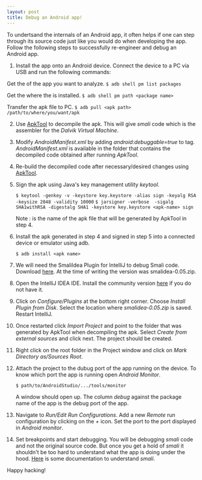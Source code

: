 ```yaml
---
layout: post
title: Debug an Android app!
---
```


To undertsand the internals of an Android app, it often helps if one can step through its source code just like you would do when developing the app. Follow the following steps to successfully re-engineer and debug an Android app.

1. Install the app onto an Android device. Connect the device to a PC via USB and run the following commands:

  Get the _<package name>_ of the app you want to analyze.
  `$ adb shell pm list packages`

  Get the _<apk path>_ where the _<package name>_ is installed.
  `$ adb shell pm path <package name>`
  
  Transfer the apk file to PC.
  `$ adb pull <apk path> /path/to/where/you/want/apk`

2.  Use [ApkTool](https://ibotpeaches.github.io/Apktool/) to decompile the apk. This will give _smali_ code which is the assembler for the _Dalvik Virtual Machine_.

3.  Modify _AndroidManifest.xml_ by adding _android:debuggable=true_ to _<application>_ tag. _AndroidManifest.xml_ is available in the folder that contains the decompiled code obtained after running _ApkTool_.
  
4.  Re-build the decompiled code after necessary/desired changes using [ApkTool](https://ibotpeaches.github.io/Apktool/).

5.  Sign the apk using Java's key management utility _keytool_.

    `$ keytool -genkey -v -keystore key.keystore -alias sign -keyalg RSA -keysize 2048 -validity 10000`
    `$ jarsigner -verbose  -sigalg SHA1withRSA -digestalg SHA1 -keystore key.keystore <apk-name> sign`
    
    Note : _<apk-name>_ is the name of the apk file that will be generated by ApkTool in step 4.
    
6. Install the apk generated in step 4 and signed in step 5 into a connected device or emulator using adb.
    
    `$ adb install <apk name>`
    
7. We will need the SmaliIdea Plugin for IntelliJ to debug Smali code. Download [here](https://bitbucket.org/JesusFreke/smali/downloads/). At the time of writing the version was smalidea-0.05.zip.
    
7. Open the IntelliJ IDEA IDE. Install the community version [here](https://www.jetbrains.com/idea/download/#section=mac) if you do not have it.

8. Click on _Configure/Plugins_ at the bottom right corner. Choose _Install Plugin from Disk_. Select the location where _smalidea-0.05.zip_ is saved. Restart IntelliJ.

9. Once restarted click _Import Project_ and point to the folder that was generated by ApkTool when decompiling the apk. Select _Create from external sources_ and click next. The project should be created.

10. Right click on the root folder in the Project window and click on _Mark Directory as/Sources Root_.

11. Attach the project to the dubug port of the app running on the device. To know which port the app is running open _Android Monitor_.

    `$ path/to/AndroidStudio/.../tools/monitor`
    
    A window should open up. The column _debug_ against the package name of the app is the debug port of the app.
    
12. Navigate to _Run/Edit Run Configurations_. Add a new _Remote_ run configuration by clicking on the _+_ icon. Set the port to the port displayed in _Android monitor_.

13. Set breakpoints and start debugging. You will be debugging _smali_ code and not the original source code. But once you get a hold of _smali_ it shouldn't be too hard to understand what the app is doing under the hood. [Here](https://source.android.com/devices/tech/dalvik/dalvik-bytecode) is some documentation to understand _smali_.

Happy hacking!
